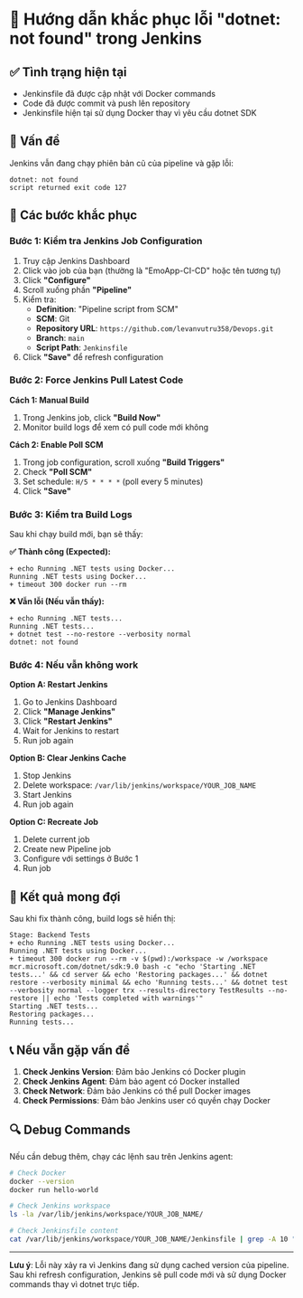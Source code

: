 # 🔧 Hướng dẫn khắc phục lỗi "dotnet: not found" trong Jenkins

## ✅ Tình trạng hiện tại
- Jenkinsfile đã được cập nhật với Docker commands
- Code đã được commit và push lên repository
- Jenkinsfile hiện tại sử dụng Docker thay vì yêu cầu dotnet SDK

## 🚨 Vấn đề
Jenkins vẫn đang chạy phiên bản cũ của pipeline và gặp lỗi:
```
dotnet: not found
script returned exit code 127
```

## 🔧 Các bước khắc phục

### Bước 1: Kiểm tra Jenkins Job Configuration
1. Truy cập Jenkins Dashboard
2. Click vào job của bạn (thường là "EmoApp-CI-CD" hoặc tên tương tự)
3. Click **"Configure"**
4. Scroll xuống phần **"Pipeline"**
5. Kiểm tra:
   - **Definition**: "Pipeline script from SCM"
   - **SCM**: Git
   - **Repository URL**: `https://github.com/levanvutru358/Devops.git`
   - **Branch**: `main`
   - **Script Path**: `Jenkinsfile`
6. Click **"Save"** để refresh configuration

### Bước 2: Force Jenkins Pull Latest Code
**Cách 1: Manual Build**
1. Trong Jenkins job, click **"Build Now"**
2. Monitor build logs để xem có pull code mới không

**Cách 2: Enable Poll SCM**
1. Trong job configuration, scroll xuống **"Build Triggers"**
2. Check **"Poll SCM"**
3. Set schedule: `H/5 * * * *` (poll every 5 minutes)
4. Click **"Save"**

### Bước 3: Kiểm tra Build Logs
Sau khi chạy build mới, bạn sẽ thấy:

**✅ Thành công (Expected):**
```
+ echo Running .NET tests using Docker...
Running .NET tests using Docker...
+ timeout 300 docker run --rm
```

**❌ Vẫn lỗi (Nếu vẫn thấy):**
```
+ echo Running .NET tests...
Running .NET tests...
+ dotnet test --no-restore --verbosity normal
dotnet: not found
```

### Bước 4: Nếu vẫn không work

**Option A: Restart Jenkins**
1. Go to Jenkins Dashboard
2. Click **"Manage Jenkins"**
3. Click **"Restart Jenkins"**
4. Wait for Jenkins to restart
5. Run job again

**Option B: Clear Jenkins Cache**
1. Stop Jenkins
2. Delete workspace: `/var/lib/jenkins/workspace/YOUR_JOB_NAME`
3. Start Jenkins
4. Run job again

**Option C: Recreate Job**
1. Delete current job
2. Create new Pipeline job
3. Configure với settings ở Bước 1
4. Run job

## 🎯 Kết quả mong đợi

Sau khi fix thành công, build logs sẽ hiển thị:

```
Stage: Backend Tests
+ echo Running .NET tests using Docker...
Running .NET tests using Docker...
+ timeout 300 docker run --rm -v $(pwd):/workspace -w /workspace mcr.microsoft.com/dotnet/sdk:9.0 bash -c "echo 'Starting .NET tests...' && cd server && echo 'Restoring packages...' && dotnet restore --verbosity minimal && echo 'Running tests...' && dotnet test --verbosity normal --logger trx --results-directory TestResults --no-restore || echo 'Tests completed with warnings'"
Starting .NET tests...
Restoring packages...
Running tests...
```

## 📞 Nếu vẫn gặp vấn đề

1. **Check Jenkins Version**: Đảm bảo Jenkins có Docker plugin
2. **Check Jenkins Agent**: Đảm bảo agent có Docker installed
3. **Check Network**: Đảm bảo Jenkins có thể pull Docker images
4. **Check Permissions**: Đảm bảo Jenkins user có quyền chạy Docker

## 🔍 Debug Commands

Nếu cần debug thêm, chạy các lệnh sau trên Jenkins agent:

```bash
# Check Docker
docker --version
docker run hello-world

# Check Jenkins workspace
ls -la /var/lib/jenkins/workspace/YOUR_JOB_NAME/

# Check Jenkinsfile content
cat /var/lib/jenkins/workspace/YOUR_JOB_NAME/Jenkinsfile | grep -A 10 "Backend Tests"
```

---
**Lưu ý**: Lỗi này xảy ra vì Jenkins đang sử dụng cached version của pipeline. Sau khi refresh configuration, Jenkins sẽ pull code mới và sử dụng Docker commands thay vì dotnet trực tiếp.
